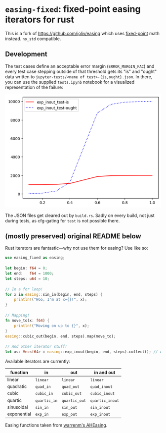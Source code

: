 # `easing-fixed`: fixed-point easing iterators for rust

This is a fork of https://github.com/joliv/easing which uses [fixed-point](https://crates.io/crates/fixed) math instead. `no_std` compatible.

## Development

The test cases define an acceptable error margin (`ERROR_MARGIN_FAC`) and every test case stepping outside of that threshold gets its "is" and "ought" data written to `jupyter-tests/<name of test>-{is,ought}.json`. In there, you can use the supplied `tests.ipynb` notebook for a visualized representation of the failure:

![image](jupyter-tests/fail-example.png)

The JSON files get cleared out by `build.rs`. Sadly on every build, not just during tests, as cfg-gating for `test` is not possible there.

## (mostly preserved) original README below

Rust iterators are fantastic—why not use them for easing? Use like so:

```rust
use easing_fixed as easing;

let begin: f64 = 0;
let end:   f64 = 1000;
let steps: u64 = 10;

// In a for loop!
for x in easing::sin_in(begin, end, steps) {
    println!("Woo, I'm at x={}!", x);
}

// Mapping!
fn move_to(x: f64) {
    println!("Moving on up to {}", x);
}
easing::cubic_out(begin, end, steps).map(move_to);

// And other iterator stuff!
let xs: Vec<f64> = easing::exp_inout(begin, end, steps).collect(); // why would you do this
```

Available iterators are currently:

| function | in | out | in and out |
|----------|----|-----|-------|
| linear | `linear` | `linear` | `linear` |
| quadratic | `quad_in` | `quad_out` | `quad_inout` |
| cubic | `cubic_in` | `cubic_out` | `cubic_inout` |
| quartic | `quartic_in` | `quartic_out` | `quartic_inout` |
| sinusoidal | `sin_in` | `sin_out` | `sin_inout` |
| exponential | `exp_in` | `exp_out` | `exp_inout` |

Easing functions taken from [warrenm's AHEasing](https://github.com/warrenm/AHEasing).
